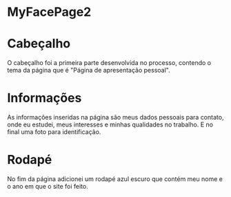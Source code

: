 # MyFacePage2
 

 # Cabeçalho

 O cabeçalho foi a primeira parte desenvolvida no processo, contendo o tema da página que é "Página de apresentação pessoal".

 # Informações 

 As informações inseridas na página são meus dados pessoais para contato, onde eu estudei, meus interesses e minhas qualidades no trabalho. E no final uma foto para identificação.

 # Rodapé

 No fim da página adicionei um rodapé azul escuro que contém meu nome e o ano em que o site foi feito.